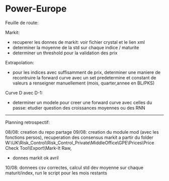 # Power-Europe

Feuille de route:

Markit:
- recuperer les donnes de markit: voir fichier crystal et le lien xml
- determiner la moyenne de la std sur chaque indice / maturite
- determiner un threshold pour la validation des prix

Extrapolation:
- pour les indices avec suffisamment de prix, determiner une maniere de recontruire la forward curve avec un set predetermine et constant de valeurs a renseigner manuellement (mois, quarter,annee en BL/PKS)

Curve D avec D-1:
- determiner un modele pour creer une forward curve avec celles du passe: etudier question des croissances moyennes ou des RNN

--------------------------------------------------------------------------------------------------------------------------------------------------------
Planning retrospectif:

08/08: creation du repo partage
09/08: creation du module mod (avec les fonctions persos), recuperation des consensus markit a partir du folder W:\UK\Risk_Control\Risk_Control_Private\MiddleOffice\GPE\Prices\Price Check Tool\Export\Mark-It Raw,

- donnes markit ok avril

10/08: donnees csv correctes, calcul std dev moyenne sur chaque maturit/index, run le script pour les mois restants


